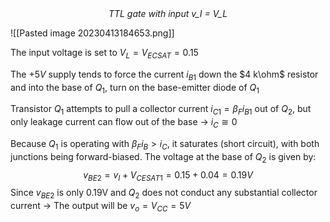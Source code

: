 <center><em>TTL gate with input v_I = V_L</em></center>

![[Pasted image 20230413184653.png]]

The input voltage is set to $V_L = V_{ECSAT} = 0.15$

The $+5 V$ supply tends to force the current $i_{B1}$ down the $4 k\ohm$ resistor and into the base of $Q_1$, turn on the base-emitter diode of $Q_1$

Transistor $Q_1$ attempts to pull a collector current $i_{C1} = \beta_F i_{B1}$ out of $Q_2$, but only leakage current can flow out of the base → $i_C \cong 0$

Because $Q_1$ is operating with $\beta_F i_B > i_C$, it saturates (short circuit), with both junctions being forward-biased. The voltage at the base of $Q_2$ is given by:
$$v_{BE2} = v_I + V_{CESAT1} = 0.15 + 0.04 = 0.19V$$ 
Since $v_{BE2}$ is only 0.19V and $Q_2$ does not conduct any substantial collector current → The output will be $v_o = V_{CC} = 5V$